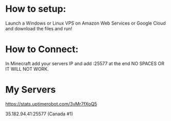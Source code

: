 # How to setup:
Launch a Windows or Linux VPS on Amazon Web Services or Google Cloud and download the files and run!

# How to Connect:
In Minecraft add your servers IP and add :25577 at the end NO SPACES OR IT WILL NOT WORK.

# My Servers
https://stats.uptimerobot.com/3vMr7fXoQ5

35.182.94.41:25577 (Canada #1)

